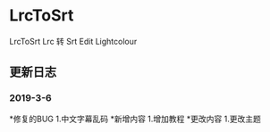 # LrcToSrt
LrcToSrt Lrc 转 Srt
Edit Lightcolour


## 更新日志

### 2019-3-6
*修复的BUG
1.中文字幕乱码
*新增内容
1.增加教程
*更改内容
1.更改主题
